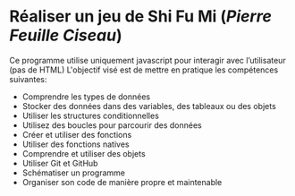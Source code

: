 # Réaliser un jeu de Shi Fu Mi (*Pierre Feuille Ciseau*) 
Ce programme utilise uniquement javascript pour interagir avec l’utilisateur (pas de HTML)
L'objectif visé est de mettre en pratique les compétences suivantes:

- Comprendre les types de données
- Stocker des données dans des variables, des tableaux ou des objets
- Utiliser les structures conditionnelles
- Utilisez des boucles pour parcourir des données
- Créer et utiliser des fonctions
- Utiliser des fonctions natives
- Comprendre et utiliser des objets
- Utiliser Git et GitHub
- Schématiser un programme
- Organiser son code de manière propre et maintenable

